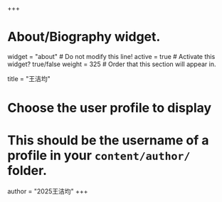 +++
# About/Biography widget.
widget = "about"  # Do not modify this line!
active = true  # Activate this widget? true/false
weight = 325  # Order that this section will appear in.

title = "王洁均"

# Choose the user profile to display
# This should be the username of a profile in your `content/author/` folder.
author = "2025王洁均"
+++
